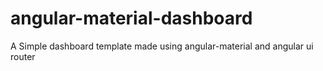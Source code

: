 # angular-material-dashboard
A Simple dashboard template made using angular-material and angular ui router
